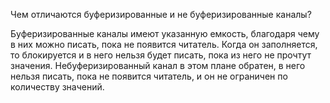 Чем отличаются буферизированные и не буферизированные каналы?

Буферизированные каналы имеют указанную емкость, благодаря чему в них можно писать, пока не появится читатель.
Когда он заполняется, то блокируется и в него нельзя будет писать, пока из него не прочтут значения.
Небуферизированный канал в этом плане обратен, в него нельзя писать, пока не появится читатель, и он не ограничен по количеству значений.